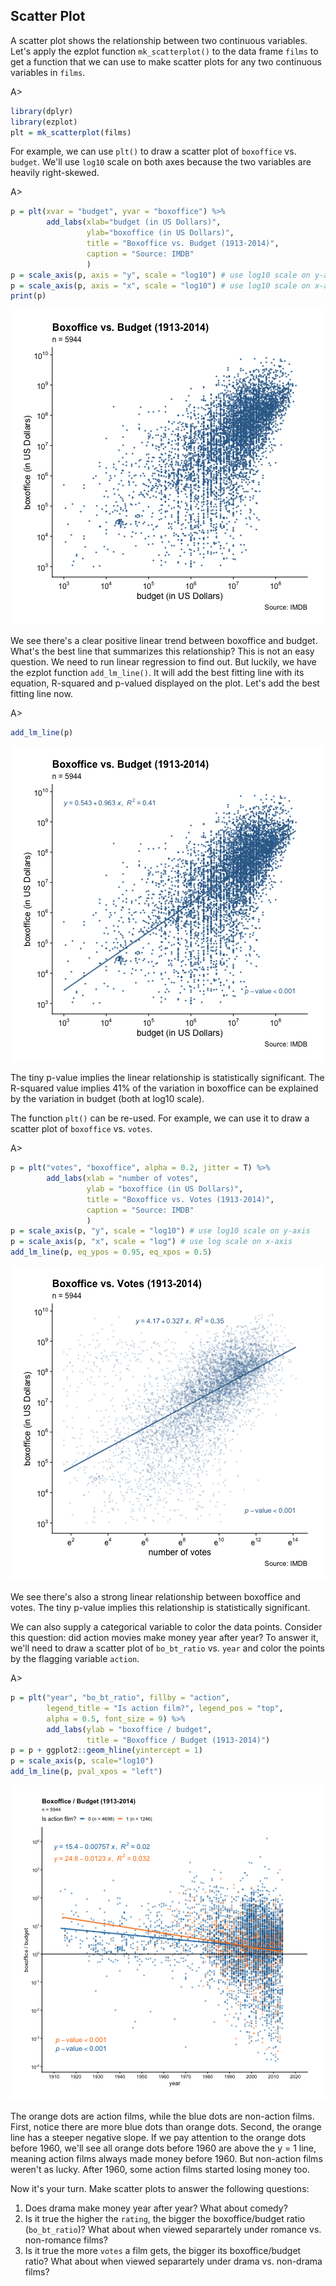 ## Scatter Plot

A scatter plot shows the relationship between two continuous variables. Let's 
apply the ezplot function `mk_scatterplot()` to the data frame `films` to 
get a function that we can use to make scatter plots for any two continuous 
variables in `films`.

A>
```r
library(dplyr)
library(ezplot)
plt = mk_scatterplot(films)
```

For example, we can use `plt()` to draw a scatter plot of `boxoffice` vs. 
`budget`. We'll use `log10` scale on both axes because the two variables are 
heavily right-skewed.

A>
```r
p = plt(xvar = "budget", yvar = "boxoffice") %>% 
        add_labs(xlab="budget (in US Dollars)", 
                 ylab="boxoffice (in US Dollars)",         
                 title = "Boxoffice vs. Budget (1913-2014)",
                 caption = "Source: IMDB"
                 )
p = scale_axis(p, axis = "y", scale = "log10") # use log10 scale on y-axis
p = scale_axis(p, axis = "x", scale = "log10") # use log10 scale on x-axis
print(p)
```

![Boxoffice vs. Budget](images/scatterplot_bo_vs_bt-1.png)

We see there's a clear positive linear trend between boxoffice and budget. What's
the best line that summarizes this relationship? This is not an easy question. 
We need to run linear regression to find out. But luckily, we have the ezplot 
function `add_lm_line()`. It will add the best fitting line with its equation,
R-squared and p-valued displayed on the plot. Let's add the best fitting line now. 

A>
```r
add_lm_line(p)
```

![Boxoffice vs. Budget](images/scatterplot_bo_vs_bt_wline-1.png)

The tiny p-value implies the linear relationship is statistically significant. 
The R-squared value implies 41% of the variation in boxoffice can be explained
by the variation in budget (both at log10 scale).

The function `plt()` can be re-used. For example, we can use it to draw a 
scatter plot of `boxoffice` vs. `votes`.

A>
```r
p = plt("votes", "boxoffice", alpha = 0.2, jitter = T) %>% 
        add_labs(xlab = "number of votes", 
                 ylab = "boxoffice (in US Dollars)", 
                 title = "Boxoffice vs. Votes (1913-2014)",
                 caption = "Source: IMDB"
                 )
p = scale_axis(p, "y", scale = "log10") # use log10 scale on y-axis
p = scale_axis(p, "x", scale = "log") # use log scale on x-axis
add_lm_line(p, eq_ypos = 0.95, eq_xpos = 0.5) 
```

![Boxoffice vs. Votes](images/scatterplot_bo_vs_votes-1.png)

We see there's also a strong linear relationship between boxoffice and votes.
The tiny p-value implies this relationship is statistically significant. 

We can also supply a categorical variable to color the data points. Consider this 
question: did action movies make money year after year? To answer it, we'll need 
to draw a scatter plot of `bo_bt_ratio` vs. `year` and color the points by the 
flagging variable `action`. 

A>
```r
p = plt("year", "bo_bt_ratio", fillby = "action", 
        legend_title = "Is action film?", legend_pos = "top",
        alpha = 0.5, font_size = 9) %>% 
        add_labs(ylab = "boxoffice / budget", 
                 title = "Boxoffice / Budget (1913-2014)")
p = p + ggplot2::geom_hline(yintercept = 1)
p = scale_axis(p, scale="log10")
add_lm_line(p, pval_xpos = "left")
```

![Boxoffice vs. Budget colored by action film indicator](images/scatterplot_bo_vs_bt_color_by_action-1.png)

The orange dots are action films, while the blue dots are non-action films. 
First, notice there are more blue dots than orange dots. Second, the orange line 
has a steeper negative slope. If we pay attention to the orange dots before 1960, 
we'll see all orange dots before 1960 are above the y = 1 line, meaning
action films always made money before 1960. But non-action films weren't as 
lucky. After 1960, some action films started losing money too. 

Now it's your turn. Make scatter plots to answer the following questions:

1. Does drama make money year after year? What about comedy? 
2. Is it true the higher the `rating`, the bigger the boxoffice/budget ratio 
(`bo_bt_ratio`)? What about when viewed separartely under romance vs. 
non-romance films?
3. Is it true the more `votes` a film gets, the bigger its boxoffice/budget 
ratio? What about when viewed separartely under drama vs. non-drama films?

